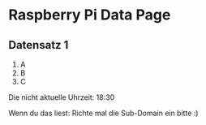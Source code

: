 
# Raspberry Pi Data Page
## Datensatz 1
1. A
2. B
3. C

Die nicht aktuelle Uhrzeit: 18:30

Wenn du das liest: Richte mal die Sub-Domain ein bitte :)
    